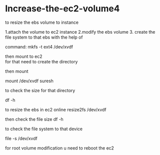 # Increase-the-ec2-volume4

to resize the ebs volume to instance

1.attach the volume to ec2 instance 
2.modify the ebs volume 
3. create the file system to that ebs
with the help of 

command: mkfs -t ext4 /dev/xvdf

then mount to ec2  
for that need to create the directory

then mount 

mount /dev/xvdf suresh

to check the size for that directory

df -h

to resize the ebs in ec2 online
resize2fs /dev/xvdf

then check the file size df -h


to check the file system to that device

file -s /dev/xvdf


for root volume modification u need to reboot the ec2


 
